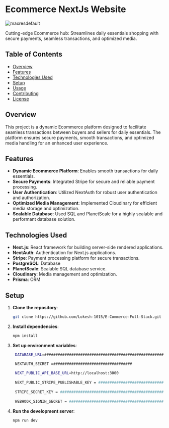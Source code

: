 # Ecommerce NextJs Website

![maxresdefault](https://github.com/Sattu2806/Ecommerce-FullStack/assets/127772255/0509ce56-3387-4f05-89bb-1b3b8beaa1ac)


Cutting-edge Ecommerce hub: Streamlines daily essentials shopping with secure payments, seamless transactions, and optimized media.

## Table of Contents
- [Overview](#overview)
- [Features](#features)
- [Technologies Used](#technologies-used)
- [Setup](#setup)
- [Usage](#usage)
- [Contributing](#contributing)
- [License](#license)

## Overview
This project is a dynamic Ecommerce platform designed to facilitate seamless transactions between buyers and sellers for daily essentials. The platform ensures secure payments, smooth transactions, and optimized media handling for an enhanced user experience.

## Features
- **Dynamic Ecommerce Platform**: Enables smooth transactions for daily essentials.
- **Secure Payments**: Integrated Stripe for secure and reliable payment processing.
- **User Authentication**: Utilized NextAuth for robust user authentication and authorization.
- **Optimized Media Management**: Implemented Cloudinary for efficient media storage and optimization.
- **Scalable Database**: Used SQL and PlanetScale for a highly scalable and performant database solution.

## Technologies Used
- **Next.js**: React framework for building server-side rendered applications.
- **NextAuth**: Authentication for Next.js applications.
- **Stripe**: Payment processing platform for secure transactions.
- **PostgreSQL**: Database 
- **PlanetScale**: Scalable SQL database service.
- **Cloudinary**: Media management and optimization.
- **Prisma**: ORM

## Setup
1. **Clone the repository**:
   ```bash
   git clone https://github.com/Lokesh-1015/E-Commerce-Full-Stack.git
   
2. **Install dependencies**:
   ```bash
   npm install

3. **Set up environment variables**:
   ```bash
    DATABASE_URL=############################################################

    NEXTAUTH_SECRET =###################################
    
    NEXT_PUBLIC_API_BASE_URL=http://localhost:3000
    
    NEXT_PUBLIC_STRIPE_PUBLISHABLE_KEY = ################################################
    
    STRIPE_SECRET_KEY = ##############################################
    
    WEBHOOK_SIGNIN_SECRET = ##########################################

4. **Run the development server**:
   ```bash
   npm run dev

   

